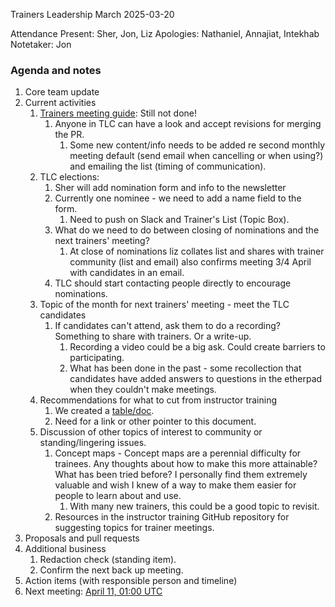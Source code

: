 Trainers Leadership March 2025-03-20

Attendance
Present: Sher, Jon, Liz
Apologies: Nathaniel, Annajiat, Intekhab  
Notetaker: Jon

### Agenda and notes

1.  Core team update
2.  Current activities
	1. [Trainers meeting guide](https://github.com/carpentries/trainers/pull/310): Still not done!
		1. Anyone in TLC can have a look and accept revisions for merging the PR.
			1. Some new content/info needs to be added re second monthly meeting default (send email when cancelling or when using?) and emailing the list (timing of communication).
	2. TLC elections:
		1. Sher will add nomination form and info to the newsletter
		2. Currently one nominee - we need to add a name field to the form.
			1. Need to push on Slack and Trainer's List (Topic Box).
		3. What do we need to do between closing of nominations and the next trainers' meeting?
			1.  At close of nominations liz collates list and shares with trainer community (list and email) also confirms meeting 3/4 April with candidates in an email.
		4. TLC should start contacting people directly to encourage nominations.
	3. Topic of the month for next trainers' meeting - meet the TLC candidates
		1. If candidates can't attend, ask them to do a recording? Something to share with trainers. Or a write-up.
			1. Recording a video could be a big ask. Could create barriers to participating.
			2.  What has been done in the past - some recollection that candidates have added answers to questions in the etherpad when they couldn't make meetings.
	4. Recommendations for what to cut from instructor training
		1. We created a [table/doc](https://docs.google.com/spreadsheets/d/1hVk-YkqIXGTJlv5Ocw73L4BF2x2sSWAEbkDvHzVUktM/edit?usp=sharing).
		2. Need for a link or other pointer to this document.
	5. Discussion of other topics of interest to community or standing/lingering issues.
		1. Concept maps - Concept maps are a perennial difficulty for trainees. Any thoughts about how to make this more attainable? What has been tried before? I personally find them extremely valuable and wish I knew of a way to make them easier for people to learn about and use.
			1. With many new trainers, this could be a good topic to revisit.
		2. Resources in the instructor training GitHub repository for suggesting topics for trainer meetings.
3.  Proposals and pull requests
4.  Additional business
	1. Redaction check (standing item).
	2. Confirm the next back up meeting.
5.  Action items (with responsible person and timeline)
6.  Next meeting: [April 11, 01:00 UTC](https://www.timeanddate.com/worldclock/fixedtime.html?msg=Carpentries+Teaching+Demo&iso=20250411T0100)
